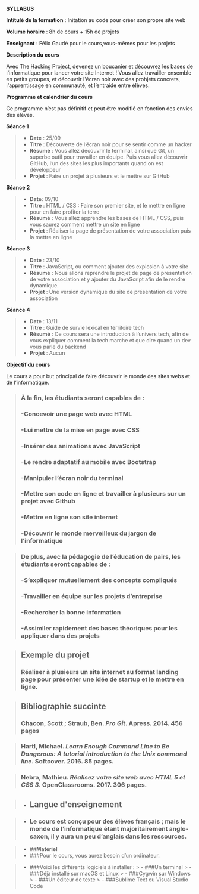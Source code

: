 
**SYLLABUS**


**Intitulé de la formation** : Initation au code pour créer son propre site web

**Volume horaire** : 8h de cours + 15h de projets

**Enseignant** : Félix Gaudé pour le cours,vous-mêmes pour les projets


**Description du cours**

Avec The Hacking Project, devenez un boucanier et découvrez les bases de l'informatique pour lancer votre site Internet !
Vous allez travailler ensemble en petits groupes, et découvrir l'écran noir avec des prohjets concrets, l'apprentissage en communauté, et l’entraide entre élèves.

**Programme et calendrier du cours**

Ce programme n’est pas définitif et peut être modifié en fonction des envies des élèves.

**Séance 1**

> - **Date** : 25/09
> - **Titre** : Découverte de l’écran noir pour se sentir comme un hacker
> - **Résumé** : Vous allez découvrir le terminal, ainsi que Git, un superbe outil pour travailler en équipe. Puis vous allez découvrir GitHub, l’un des sites les plus importants quand on est développeur
> - **Projet** : Faire un projet à plusieurs et le mettre sur GitHub

**Séance 2** 

> - **Date**: 09/10
> - **Titre** : HTML / CSS : Faire son premier site, et le mettre en ligne pour en faire profiter la terre
> - **Résumé** : Vous allez apprendre les bases de HTML / CSS, puis vous saurez comment mettre un site en ligne 
> - **Projet** : Réaliser la page de présentation de votre association puis la mettre en ligne

**Séance 3**

> - **Date** : 23/10
> - **Titre** : JavaScript, ou comment ajouter des explosion à votre site
> - **Résumé** : Nous allons reprendre le projet de page de présentation de votre association et y ajouter du JavaScript afin de le rendre dynamique.
> - **Projet** : Une version dynamique du site de présentation de votre association

**Séance 4**

> - **Date** : 13/11
> - **Titre** : Guide de survie lexical en territoire tech                               
> - **Résumé** : Ce cours sera une introduction à l’univers tech, afin de vous expliquer comment la tech marche et que dire quand un dev vous parle du backend
> - **Projet** : Aucun

**Objectif du cours**

Le cours a pour but principal de faire découvrir le monde des sites webs et de l’informatique.

>### À la fin, les étudiants seront capables de : 
> ### -Concevoir une page web avec HTML
> ### -Lui mettre de la mise en page avec CSS
> ### -Insérer des animations avec JavaScript
> ### -Le rendre adaptatif au mobile avec Bootstrap
> ### -Manipuler l’écran noir du terminal
> ### -Mettre son code en ligne et travailler à plusieurs sur un projet avec Github
> ### -Mettre en ligne son site internet
> ### -Découvrir le monde merveilleux du jargon de l’informatique

>### De plus, avec la pédagogie de l’éducation de pairs, les étudiants seront capables de :
> ### -S’expliquer mutuellement des concepts compliqués
> ### -Travailler en équipe sur les projets d’entreprise
> ### -Rechercher la bonne information
> ### -Assimiler rapidement des bases théoriques pour les appliquer dans des projets


>## **Exemple du projet**
>### Réaliser à plusieurs un site internet au format landing page pour présenter une idée de startup et le mettre en ligne.

>## **Bibliographie succinte**
>### Chacon, Scott ; Straub, Ben. *Pro Git*. Apress. 2014. 456 pages

>### Hartl, Michael. *Learn Enough Command Line to Be Dangerous: A tutorial introduction to the Unix command line*. Softcover. 2016. 85 pages.

>### Nebra, Mathieu. *Réalisez votre site web avec HTML 5 et CSS 3*. OpenClassrooms. 2017. 306 pages.


> - ## **Langue d'enseignement**

> - ### Le cours est conçu pour des élèves français ; mais le monde de l’informatique étant majoritairement anglo-saxon, il y aura un peu d’anglais dans les ressources.

> - ##**Matériel**
> - ###Pour le cours, vous aurez besoin d’un ordinateur.

> - ###Voici les différents logiciels à installer :
	> - ###Un terminal
		> - ###Déjà installé sur macOS et Linux
		> - ###Cygwin sur Windows
	> - ###Un éditeur de texte
		> - ###Sublime Text ou Visual Studio Code



